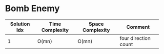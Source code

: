 # Bomb Enemy

| Solution Idx | Time Complexity | Space Complexity | Comment              |
| ------------ | --------------- | ---------------- | -------------------- |
| 1            | O(mn)           | O(mn)            | four direction count |
